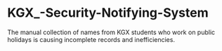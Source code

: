 # KGX_-Security-Notifying-System
The manual collection of names from KGX students who work on public holidays is causing incomplete records and inefficiencies.
